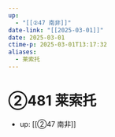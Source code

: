 ```yaml
---
up:
  - "[[②47 南非]]"
date-link: "[[2025-03-01]]"
date: 2025-03-01
ctime-p: 2025-03-01T13:17:32
aliases:
  - 莱索托
---
```


# ②481 莱索托

- up: [[②47 南非]]
